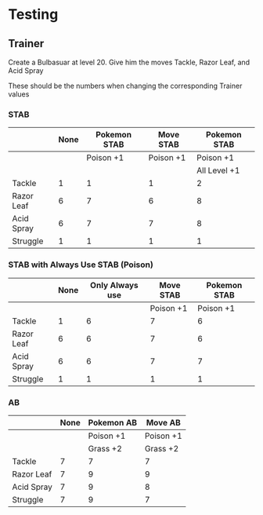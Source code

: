 # Testing

## Trainer

Create a Bulbasuar at level 20. Give him the moves Tackle, Razor Leaf, and Acid Spray

These should be the numbers when changing the corresponding Trainer values

### STAB
|            | None | Pokemon STAB | Move STAB | Pokemon STAB |
|------------|------|--------------|-----------|--------------|
|            |      | Poison +1    | Poison +1 | Poison +1    |
|            |      |              |           | All Level +1 |
| Tackle     | 1    | 1            | 1         | 2            |
| Razor Leaf | 6    | 7            | 6         | 8            |
| Acid Spray | 6    | 7            | 7         | 8            |
| Struggle   | 1    | 1            | 1         | 1            |


### STAB with Always Use STAB (Poison)
|            | None | Only Always use | Move STAB | Pokemon STAB |
|------------|------|-----------------|-----------|--------------|
|            |      |                 | Poison +1 | Poison +1    |
| Tackle     | 1    | 6               | 7         |  6           |
| Razor Leaf | 6    | 6               | 7         |  6           |
| Acid Spray | 6    | 6               | 7         |  7           |
| Struggle   | 1    | 1               | 1         |  1           |


### AB
|            | None | Pokemon AB | Move AB   |
|------------|------|------------|-----------|
|            |      | Poison +1  | Poison +1 |
|            |      | Grass +2   | Grass +2  |
| Tackle     | 7    | 7          | 7         |
| Razor Leaf | 7    | 9          | 9         |
| Acid Spray | 7    | 9          | 8         |
| Struggle   | 7    | 9          | 7         |


